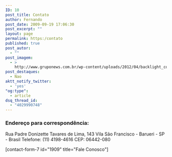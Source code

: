 ```yaml
---
ID: 10
post_title: Contato
author: Fernando
post_date: 2009-09-19 17:06:30
post_excerpt: ""
layout: page
permalink: https:/contato
published: true
post_autor:
  - ""
post_imagem:
  - >
    http://www.gruponews.com.br/wp-content/uploads/2012/04/backlight_contato.jpg
post_destaques:
  - Nao
aktt_notify_twitter:
  - 'yes'
"og:type":
  - article
dsq_thread_id:
  - "4029990748"
---
```

<h3>Endereço para correspondência:</h3>
Rua Padre Donizette Tavares de Lima, 143
Vila São Francisco - Barueri - SP - Brasil
Telefone: (11) 4198-4616
CEP: 06442-080

[contact-form-7 id="1909" title="Fale Conosco"]